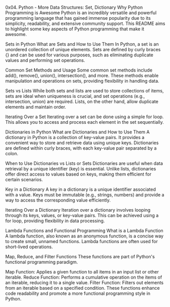 0x04. Python - More Data Structures: Set, Dictionary
Why Python Programming is Awesome
Python is an incredibly versatile and powerful programming language that has gained immense popularity due to its simplicity, readability, and extensive community support. This README aims to highlight some key aspects of Python programming that make it awesome.

Sets in Python
What are Sets and How to Use Them
In Python, a set is an unordered collection of unique elements. Sets are defined by curly braces {} and can be used for various purposes, such as eliminating duplicate values and performing set operations.

Common Set Methods and Usage
Some common set methods include add(), remove(), union(), intersection(), and more. These methods enable manipulation and operations on sets, providing flexibility in handling data.

Sets vs Lists
While both sets and lists are used to store collections of items, sets are ideal when uniqueness is crucial, and set operations (e.g., intersection, union) are required. Lists, on the other hand, allow duplicate elements and maintain order.

Iterating Over a Set
Iterating over a set can be done using a simple for loop. This allows you to access and process each element in the set sequentially.

Dictionaries in Python
What are Dictionaries and How to Use Them
A dictionary in Python is a collection of key-value pairs. It provides a convenient way to store and retrieve data using unique keys. Dictionaries are defined within curly braces, with each key-value pair separated by a colon.

When to Use Dictionaries vs Lists or Sets
Dictionaries are useful when data retrieval by a unique identifier (key) is essential. Unlike lists, dictionaries offer direct access to values based on keys, making them efficient for certain scenarios.

Key in a Dictionary
A key in a dictionary is a unique identifier associated with a value. Keys must be immutable (e.g., strings, numbers) and provide a way to access the corresponding value efficiently.

Iterating Over a Dictionary
Iteration over a dictionary involves looping through its keys, values, or key-value pairs. This can be achieved using a for loop, providing flexibility in data processing.

Lambda Functions and Functional Programming
What is a Lambda Function
A lambda function, also known as an anonymous function, is a concise way to create small, unnamed functions. Lambda functions are often used for short-lived operations.

Map, Reduce, and Filter Functions
These functions are part of Python's functional programming paradigm.

Map Function: Applies a given function to all items in an input list or other iterable.
Reduce Function: Performs a cumulative operation on the items of an iterable, reducing it to a single value.
Filter Function: Filters out elements from an iterable based on a specified condition.
These functions enhance code readability and promote a more functional programming style in Python.